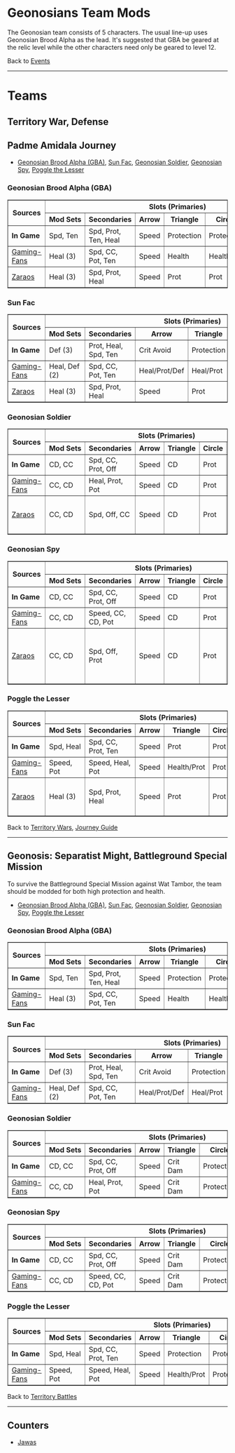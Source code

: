 # Geonosians Team Mods

The Geonosian team consists of 5 characters. The usual line-up uses Geonosian Brood 
Alpha as the lead. It's suggested that GBA be geared at the relic level while the other characters 
need only be geared to level 12.

Back to [Events](../README.md)

---

# Teams

## Territory War, Defense
## Padme Amidala Journey


- [Geonosian Brood Alpha (GBA)](#geonosian-brood-alpha-gba),
  [Sun Fac](#sun-fac), [Geonosian Soldier](#geonosian-soldier),
  [Geonosian Spy](#geonosian-spy), [Poggle the Lesser](#poggle-the-lesser)

### Geonosian Brood Alpha (GBA)

<table border=1>
  <thead>
    <tr>
      <th rowspan=2> Sources </th>
      <th colspan=7> Slots (Primaries) </th>
     </tr>
    <tr>
      <th style="white-space:nowrap;"> Mod Sets </th>
      <th> Secondaries</th>
      <th> Arrow </th>
      <th> Triangle </th>
      <th> Circle </th>
      <th> Plus </th>
      <th> Notes </th>
     </tr>
    </thead>
    <tbody>
      <tr>
        <td> <b>In Game</b> </td>
        <td> Spd, Ten </td>
        <td> Spd, Prot, Ten, Heal </td>
        <td> Speed </td>
        <td> Protection </td>
        <td> Protection </td>
        <td> Tenacity </td>
       </tr>
      <tr>
        <td> <a href="https://gaming-fans.com/star-wars-goh/mods/">Gaming-Fans</a></td>
        <td> Heal (3) </td>
        <td> Spd, CC, Pot, Ten </td>
        <td> Speed </td>
        <td> Health </td>
        <td> Health </td>
        <td> Health </td>
       </tr>
      <tr>
        <td> <a href="https://www.youtube.com/channel/UCfMcn-SLGO_tOsHa3a0BbPA">Zaraos</a></td>
        <td> Heal (3) </td>
        <td> Spd, Prot, Heal </td>
        <td> Speed </td>
        <td> Prot </td>
        <td> Prot </td>
        <td> Prot </td>
        <td> +80 speed </td>
       </tr>
  </tbody>
</table>

### Sun Fac

<table border=1>
  <thead>
    <tr>
      <th rowspan=2> Sources </th>
      <th colspan=7> Slots (Primaries) </th>
     </tr>
    <tr>
      <th style="white-space:nowrap;"> Mod Sets </th>
      <th> Secondaries</th>
      <th> Arrow </th>
      <th> Triangle </th>
      <th> Circle </th>
      <th> Plus </th>
      <th> Notes </th>
     </tr>
    </thead>
    <tbody>
      <tr>
        <td> <b>In Game</b> </td>
        <td> Def (3) </td>
        <td> Prot, Heal, Spd, Ten </td>
        <td> Crit Avoid </td>
        <td> Protection </td>
        <td> Protection </td>
        <td> Protection </td>
       </tr>
      <tr>
        <td> <a href="https://gaming-fans.com/star-wars-goh/mods/">Gaming-Fans</a></td>
        <td> Heal, Def (2) </td>
        <td> Spd, CC, Pot, Ten </td>
        <td> Heal/Prot/Def </td>
        <td> Heal/Prot </td>
        <td> Heal/Prot </td>
        <td> Pot/Prot </td>
       </tr>
      <tr>
        <td> <a href="https://www.youtube.com/channel/UCfMcn-SLGO_tOsHa3a0BbPA">Zaraos</a></td>
        <td> Heal (3) </td>
        <td> Spd, Prot, Heal </td>
        <td> Speed </td>
        <td> Prot </td>
        <td> Prot </td>
        <td> Prot </td>
        <td> +70 speed </td>
       </tr>
  </tbody>
</table>

### Geonosian Soldier

<table border=1>
  <thead>
    <tr>
      <th rowspan=2> Sources </th>
      <th colspan=7> Slots (Primaries) </th>
     </tr>
    <tr>
      <th style="white-space:nowrap;"> Mod Sets </th>
      <th> Secondaries</th>
      <th> Arrow </th>
      <th> Triangle </th>
      <th> Circle </th>
      <th> Plus </th>
      <th> Notes </th>
     </tr>
    </thead>
    <tbody>
      <tr>
        <td> <b>In Game</b> </td>
        <td> CD, CC </td>
        <td> Spd, CC, Prot, Off </td>
        <td> Speed </td>
        <td> CD </td>
        <td> Prot </td>
        <td> Prot </td>
       </tr>
      <tr>
        <td> <a href="https://gaming-fans.com/star-wars-goh/mods/">Gaming-Fans</a></td>
        <td> CC, CD </td>
        <td> Heal, Prot, Pot </td>
        <td> Speed </td>
        <td> CD </td>
        <td> Prot </td>
        <td> Offense </td>
       </tr>
      <tr>
        <td> <a href="https://www.youtube.com/channel/UCfMcn-SLGO_tOsHa3a0BbPA">Zaraos</a></td>
        <td> CC, CD </td>
        <td> Spd, Off, CC </td>
        <td> Speed </td>
        <td> CD </td>
        <td> Prot </td>
        <td> Off </td>
        <td> 75% CC; +65 speed </td>
       </tr>
  </tbody>
</table>

### Geonosian Spy

<table border=1>
  <thead>
    <tr>
      <th rowspan=2> Sources </th>
      <th colspan=7> Slots (Primaries) </th>
     </tr>
    <tr>
      <th style="white-space:nowrap;"> Mod Sets </th>
      <th> Secondaries</th>
      <th> Arrow </th>
      <th> Triangle </th>
      <th> Circle </th>
      <th> Plus </th>
      <th> Notes </th>
     </tr>
    </thead>
    <tbody>
      <tr>
        <td> <b>In Game</b> </td>
        <td> CD, CC </td>
        <td> Spd, CC, Prot, Off </td>
        <td> Speed </td>
        <td> CD </td>
        <td> Prot </td>
        <td> Prot </td>
       </tr>
      <tr>
        <td> <a href="https://gaming-fans.com/star-wars-goh/mods/">Gaming-Fans</a></td>
        <td> CC, CD </td>
        <td> Speed, CC, CD, Pot </td>
        <td> Speed </td>
        <td> CD </td>
        <td> Prot </td>
        <td> Off </td>
       </tr>
      <tr>
        <td> <a href="https://www.youtube.com/channel/UCfMcn-SLGO_tOsHa3a0BbPA">Zaraos</a></td>
        <td> CC, CD </td>
        <td> Spd, Off, Prot </td>
        <td> Speed </td>
        <td> CD </td>
        <td> Prot </td>
        <td> Off </td>
        <td> 6E: Square, Cross, Tri.; +80 speed </td>
       </tr>
  </tbody>
</table>

### Poggle the Lesser

<table border=1>
  <thead>
    <tr>
      <th rowspan=2> Sources </th>
      <th colspan=7> Slots (Primaries) </th>
     </tr>
    <tr>
      <th style="white-space:nowrap;"> Mod Sets </th>
      <th> Secondaries</th>
      <th> Arrow </th>
      <th> Triangle </th>
      <th> Circle </th>
      <th> Plus </th>
      <th> Notes </th>
     </tr>
    </thead>
    <tbody>
      <tr>
        <td> <b>In Game</b> </td>
        <td> Spd, Heal </td>
        <td> Spd, CC, Prot, Ten </td>
        <td> Speed </td>
        <td> Prot </td>
        <td> Prot </td>
        <td> Prot </td>
       </tr>
      <tr>
        <td> <a href="https://gaming-fans.com/star-wars-goh/mods/">Gaming-Fans</a></td>
        <td> Speed, Pot </td>
        <td> Speed, Heal, Pot </td>
        <td> Speed </td>
        <td> Health/Prot </td>
        <td> Prot </td>
        <td> Pot </td>
       </tr>
      <tr>
        <td> <a href="https://www.youtube.com/channel/UCfMcn-SLGO_tOsHa3a0BbPA">Zaraos</a></td>
        <td> Heal (3) </td>
        <td> Spd, Prot, Heal </td>
        <td> Speed </td>
        <td> Prot </td>
        <td> Prot </td>
        <td> Prot </td>
        <td> +80 speed; Pot not needed </td>
       </tr>
  </tbody>
</table>

Back to [Territory Wars](../Events/TW.md), [Journey Guide](../Events/Journeys.md)

---
## Geonosis: Separatist Might, Battleground Special Mission

To survive the Battleground Special Mission against Wat Tambor, the team should be modded for 
both high protection and health.

- [Geonosian Brood Alpha (GBA)](#geonosian-brood-alpha-gba-1),
  [Sun Fac](#sun-fac-1), [Geonosian Soldier](#geonosian-soldier-1),
  [Geonosian Spy](#geonosian-spy-1), [Poggle the Lesser](#poggle-the-lesser-1)

### Geonosian Brood Alpha (GBA)

<table border=1>
  <thead>
    <tr>
      <th rowspan=2> Sources </th>
      <th colspan=7> Slots (Primaries) </th>
     </tr>
    <tr>
      <th style="white-space:nowrap;"> Mod Sets </th>
      <th> Secondaries</th>
      <th> Arrow </th>
      <th> Triangle </th>
      <th> Circle </th>
      <th> Plus </th>
      <th> Notes </th>
     </tr>
    </thead>
    <tbody>
      <tr>
        <td> <b>In Game</b> </td>
        <td> Spd, Ten </td>
        <td> Spd, Prot, Ten, Heal </td>
        <td> Speed </td>
        <td> Protection </td>
        <td> Protection </td>
        <td> Tenacity </td>
       </tr>
      <tr>
        <td> <a href="https://gaming-fans.com/star-wars-goh/mods/">Gaming-Fans</a></td>
        <td> Heal (3) </td>
        <td> Spd, CC, Pot, Ten </td>
        <td> Speed </td>
        <td> Health </td>
        <td> Health </td>
        <td> Health </td>
       </tr>
  </tbody>
</table>

### Sun Fac

<table border=1>
  <thead>
    <tr>
      <th rowspan=2> Sources </th>
      <th colspan=7> Slots (Primaries) </th>
     </tr>
    <tr>
      <th style="white-space:nowrap;"> Mod Sets </th>
      <th> Secondaries</th>
      <th> Arrow </th>
      <th> Triangle </th>
      <th> Circle </th>
      <th> Plus </th>
      <th> Notes </th>
     </tr>
    </thead>
    <tbody>
      <tr>
        <td> <b>In Game</b> </td>
        <td> Def (3) </td>
        <td> Prot, Heal, Spd, Ten </td>
        <td> Crit Avoid </td>
        <td> Protection </td>
        <td> Protection </td>
        <td> Protection </td>
       </tr>
      <tr>
        <td> <a href="https://gaming-fans.com/star-wars-goh/mods/">Gaming-Fans</a></td>
        <td> Heal, Def (2) </td>
        <td> Spd, CC, Pot, Ten </td>
        <td> Heal/Prot/Def </td>
        <td> Heal/Prot </td>
        <td> Heal/Prot </td>
        <td> Pot/Prot </td>
       </tr>
  </tbody>
</table>

### Geonosian Soldier

<table border=1>
  <thead>
    <tr>
      <th rowspan=2> Sources </th>
      <th colspan=7> Slots (Primaries) </th>
     </tr>
    <tr>
      <th style="white-space:nowrap;"> Mod Sets </th>
      <th> Secondaries</th>
      <th> Arrow </th>
      <th> Triangle </th>
      <th> Circle </th>
      <th> Plus </th>
      <th> Notes </th>
     </tr>
    </thead>
    <tbody>
      <tr>
        <td> <b>In Game</b> </td>
        <td> CD, CC </td>
        <td> Spd, CC, Prot, Off </td>
        <td> Speed </td>
        <td> Crit Dam </td>
        <td> Protection </td>
        <td> Protection </td>
       </tr>
      <tr>
        <td> <a href="https://gaming-fans.com/star-wars-goh/mods/">Gaming-Fans</a></td>
        <td> CC, CD </td>
        <td> Heal, Prot, Pot </td>
        <td> Speed </td>
        <td> Crit Dam </td>
        <td> Protection </td>
        <td> Offense </td>
       </tr>
  </tbody>
</table>

### Geonosian Spy

<table border=1>
  <thead>
    <tr>
      <th rowspan=2> Sources </th>
      <th colspan=7> Slots (Primaries) </th>
     </tr>
    <tr>
      <th style="white-space:nowrap;"> Mod Sets </th>
      <th> Secondaries</th>
      <th> Arrow </th>
      <th> Triangle </th>
      <th> Circle </th>
      <th> Plus </th>
      <th> Notes </th>
     </tr>
    </thead>
    <tbody>
      <tr>
        <td> <b>In Game</b> </td>
        <td> CD, CC </td>
        <td> Spd, CC, Prot, Off </td>
        <td> Speed </td>
        <td> Crit Dam </td>
        <td> Protection </td>
        <td> Protection </td>
       </tr>
      <tr>
        <td> <a href="https://gaming-fans.com/star-wars-goh/mods/">Gaming-Fans</a></td>
        <td> CC, CD </td>
        <td> Speed, CC, CD, Pot </td>
        <td> Speed </td>
        <td> Crit Dam </td>
        <td> Protection </td>
        <td> Offense </td>
       </tr>
  </tbody>
</table>

### Poggle the Lesser

<table border=1>
  <thead>
    <tr>
      <th rowspan=2> Sources </th>
      <th colspan=7> Slots (Primaries) </th>
     </tr>
    <tr>
      <th style="white-space:nowrap;"> Mod Sets </th>
      <th> Secondaries</th>
      <th> Arrow </th>
      <th> Triangle </th>
      <th> Circle </th>
      <th> Plus </th>
      <th> Notes </th>
     </tr>
    </thead>
    <tbody>
      <tr>
        <td> <b>In Game</b> </td>
        <td> Spd, Heal </td>
        <td> Spd, CC, Prot, Ten </td>
        <td> Speed </td>
        <td> Protection </td>
        <td> Protection </td>
        <td> Protection </td>
       </tr>
      <tr>
        <td> <a href="https://gaming-fans.com/star-wars-goh/mods/">Gaming-Fans</a></td>
        <td> Speed, Pot </td>
        <td> Speed, Heal, Pot </td>
        <td> Speed </td>
        <td> Health/Prot </td>
        <td> Protection </td>
        <td> Potency </td>
       </tr>
  </tbody>
</table>

Back to [Territory Battles](../Events/TB.md#geonosis-separatist-might)

---
## Counters

- [Jawas](Jawas.md#geonosian-counter)
